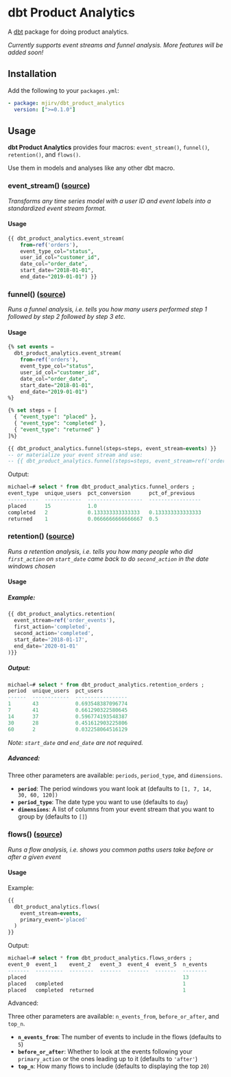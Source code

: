# dbt Product Analytics

A [dbt](https://docs.getdbt.com/) package for doing product analytics.

_Currently supports event streams and funnel analysis. More features will be added soon!_

## Installation

Add the following to your `packages.yml`:

```yaml
- package: mjirv/dbt_product_analytics
  version: [">=0.1.0"]
```

## Usage

**dbt Product Analytics** provides four macros: `event_stream()`, `funnel()`, `retention()`, and `flows()`.

Use them in models and analyses like any other dbt macro.

### event_stream() ([source](https://github.com/mjirv/dbt_product_analytics/blob/main/macros/event_stream.sql))

_Transforms any time series model with a user ID and event labels into a standardized event stream format._

#### Usage

```sql
{{ dbt_product_analytics.event_stream(
    from=ref('orders'),
    event_type_col="status",
    user_id_col="customer_id",
    date_col="order_date",
    start_date="2018-01-01",
    end_date="2019-01-01") }}
```

### funnel() ([source](https://github.com/mjirv/dbt_product_analytics/blob/main/macros/funnel.sql))

_Runs a funnel analysis, i.e. tells you how many users performed step 1 followed by step 2 followed by step 3 etc._

#### Usage

```sql
{% set events =
  dbt_product_analytics.event_stream(
    from=ref('orders'),
    event_type_col="status",
    user_id_col="customer_id",
    date_col="order_date",
    start_date="2018-01-01",
    end_date="2019-01-01")
%}

{% set steps = [
  { "event_type": "placed" },
  { "event_type": "completed" },
  { "event_type": "returned" }
]%}

{{ dbt_product_analytics.funnel(steps=steps, event_stream=events) }}
-- or materialize your event stream and use:
-- {{ dbt_product_analytics.funnel(steps=steps, event_stream=ref('order_events')) }}
```

Output:

```sql
michael=# select * from dbt_product_analytics.funnel_orders ;
event_type  unique_users  pct_conversion      pct_of_previous  
----------  ------------  ------------------  -----------------
placed      15            1.0                                  
completed   2             0.133333333333333   0.133333333333333
returned    1             0.0666666666666667  0.5              
```

### retention() ([source](https://github.com/mjirv/dbt_product_analytics/blob/main/macros/retention.sql))

_Runs a retention analysis, i.e. tells you how many people who did `first_action` on `start_date` came back to do `second_action` in the date windows chosen_

#### Usage

##### Example:

```sql
{{ dbt_product_analytics.retention(
  event_stream=ref('order_events'),
  first_action='completed',
  second_action='completed',
  start_date='2018-01-17',
  end_date='2020-01-01'
)}}
```

##### Output:

```sql
michael=# select * from dbt_product_analytics.retention_orders ;
period  unique_users  pct_users        
------  ------------  -----------------
1       43            0.693548387096774
7       41            0.661290322580645
14      37            0.596774193548387
30      28            0.451612903225806
60      2             0.032258064516129
```
_Note: `start_date` and `end_date` are not required._


##### Advanced:

Three other parameters are available: `periods`, `period_type`, and `dimensions`.

- **`period`**: The period windows you want look at (defaults to `[1, 7, 14, 30, 60, 120])`
- **`period_type`**: The date type you want to use (defaults to `day`)
- **`dimensions`**: A list of columns from your event stream that you want to group by (defaults to `[]`)

### flows() ([source](https://github.com/mjirv/dbt_product_analytics/blob/main/macros/flows.sql))

_Runs a flow analysis, i.e. shows you common paths users take before or after a given event_

#### Usage

Example:

```sql
{{
  dbt_product_analytics.flows(
    event_stream=events,
    primary_event='placed'
  )
}}
```

Output:

```sql
michael=# select * from dbt_product_analytics.flows_orders ;
event_0  event_1    event_2   event_3  event_4  event_5  n_events
-------  ---------  --------  -------  -------  -------  --------
placed                                                   13      
placed   completed                                       1       
placed   completed  returned                             1       
```

Advanced:

Three other parameters are available: `n_events_from`, `before_or_after`, and `top_n`.

- **`n_events_from`**: The number of events to include in the flows (defaults to `5`)
- **`before_or_after`**: Whether to look at the events following your `primary_action` or the ones leading up to it (defaults to `'after'`)
- **`top_n`**: How many flows to include (defaults to displaying the top `20`)
